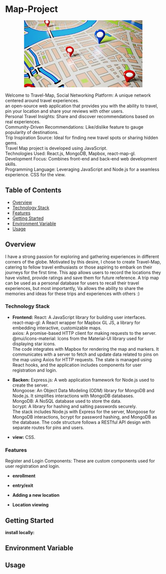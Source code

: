 # Map-Project

<p align="center">
  <img src="MAP2.jpg">
</p>

Welcome to Travel-Map, Social Networking Platform: A unique network centered around travel experiences.<br>
an open-source web application that provides you with the ability to travel, pin your location and share your reviews with other users.<br>
Personal Travel Insights: Share and discover recommendations based on real experiences.<br>
Community-Driven Recommendations: Like/dislike feature to gauge popularity of destinations.<br>
Trip Inspiration Source: Ideal for finding new travel spots or sharing hidden gems.<br>
Travel Map project is developed using JavaScript.<br>
Technologies Used: React.js, MongoDB, Mapbox, react-map-gl.<br>
Development Focus: Combines front-end and back-end web development skills.<br>
Programming Language: Leveraging JavaScript and Node.js for a seamless experience. CSS for the view.<br>

## Table of Contents

- [Overview](#overview)
- [Technology Stack](#technology-stack)
- [Features](#features)
- [Getting Started](#getting-started)
- [Environment Variable](#environment-variable)
- [Usage](#usage)

## Overview

I have a strong passion for exploring and gathering experiences in different corners of the globe. Motivated by this desire, I chose to create Travel-Map, catering to fellow travel enthusiasts or those aspiring to embark on their journeys for the first time. This app allows users to record the locations they have visited, provide ratings and save them for future reference. A trip map can be used as a personal database for users to recall their travel experiences, but most importantly, Va allows the ability to share the memories and ideas for these trips and experiences with others :)

### Technology Stack

- **Frontend:**
React: A JavaScript library for building user interfaces.<br>
react-map-gl: A React wrapper for Mapbox GL JS, a library for embedding interactive, customizable maps.<br>
axios: A promise-based HTTP client for making requests to the server.<br>
@mui/icons-material: Icons from the Material-UI library used for displaying star icons.<br>
The code integrates with Mapbox for rendering the map and markers. It communicates with a server to fetch and update data related to pins on the map using Axios for HTTP requests. The state is managed using React hooks, and the application includes components for user registration and login.<br>

- **Backen:**
  Express.js: A web application framework for Node.js used to create the server.<br>
Mongoose: An Object Data Modeling (ODM) library for MongoDB and Node.js. It simplifies interactions with MongoDB databases.<br>
MongoDB: A NoSQL database used to store the data.<br>
bcrypt: A library for hashing and salting passwords securely.<br>
The stack includes Node.js with Express for the server, Mongoose for MongoDB interactions, bcrypt for password hashing, and MongoDB as the database. The code structure follows a RESTful API design with separate routes for pins and users.<br>

- **view:** CSS.

### Features

Register and Login Components: These are custom components used for user registration and login.

- **enrollment** 

- **entry/exit** 

- **Adding a new location** 

- **Location viewing** 

## Getting Started

**install locally:**


## Environment Variable


## Usage

